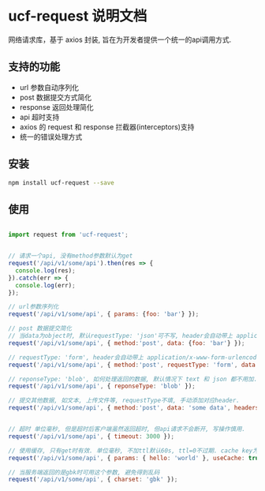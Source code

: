 # ucf-request 说明文档

网络请求库，基于 axios 封装, 旨在为开发者提供一个统一的api调用方式.

<a name="70e4adbd"></a>
## 支持的功能

- url 参数自动序列化
- post 数据提交方式简化
- response 返回处理简化
- api 超时支持
- axios 的 request 和 response 拦截器(interceptors)支持
- 统一的错误处理方式

<a name="e655a410"></a>
## 安装

```bash
npm install ucf-request --save
```

<a name="ecff77a8"></a>
## 使用

```javascript

import request from 'ucf-request';


// 请求一个api, 没有method参数默认为get
request('/api/v1/some/api').then(res => {
  console.log(res);
}).catch(err => {
  console.log(err);
});

// url参数序列化
request('/api/v1/some/api', { params: {foo: 'bar'} });

// post 数据提交简化
// 当data为object时, 默认requestType: 'json'可不写, header会自动带上 application/json
request('/api/v1/some/api', { method:'post', data: {foo: 'bar'} });

// requestType: 'form', header会自动带上 application/x-www-form-urlencoded
request('/api/v1/some/api', { method:'post', requestType: 'form', data: {foo: 'bar'} });

// reponseType: 'blob', 如何处理返回的数据, 默认情况下 text 和 json 都不用加. 如blob 或 formData 之类需要加
request('/api/v1/some/api', { reponseType: 'blob' });

// 提交其他数据, 如文本, 上传文件等, requestType不填, 手动添加对应header.
request('/api/v1/some/api', { method:'post', data: 'some data', headers: { 'Content-Type': 'multipart/form-data'} });


// 超时 单位毫秒, 但是超时后客户端虽然返回超时, 但api请求不会断开, 写操作慎用.
request('/api/v1/some/api', { timeout: 3000 });

// 使用缓存, 只有get时有效. 单位毫秒, 不加ttl默认60s, ttl=0不过期. cache key为url+params组合
request('/api/v1/some/api', { params: { hello: 'world' }, useCache: true, ttl: 10000 });

// 当服务端返回的是gbk时可用这个参数, 避免得到乱码
request('/api/v1/some/api', { charset: 'gbk' });

```

